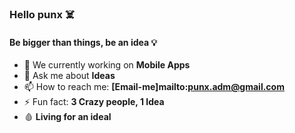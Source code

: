 ### Hello punx ☠️

#### Be bigger than things, be an idea :bulb:

- 🔭 We currently working on **Mobile Apps**
- 💬 Ask me about **Ideas**
- 📫 How to reach me: **[Email-me]mailto:punx.adm@gmail.com**
- ⚡ Fun fact: **3 Crazy people, 1 Idea**
- 🩸 **Living for an ideal**

<!--
**punxcodes/punxcodes** is a ✨ _special_ ✨ repository because its `README.md` (this file) appears on your GitHub profile.

Here are some ideas to get you started:

- 🔭 I’m currently working on ...
- 🌱 I’m currently learning ...
- 👯 I’m looking to collaborate on ...
- 🤔 I’m looking for help with ...
- 💬 Ask me about ...
- 📫 How to reach me: ...
- 😄 Pronouns: ...
- ⚡ Fun fact: ...
-->
